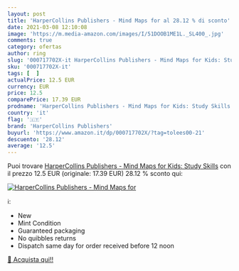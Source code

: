 ```yaml
---
layout: post
title: 'HarperCollins Publishers - Mind Maps for al 28.12 % di sconto'
date: 2021-03-08 12:10:08
image: 'https://m.media-amazon.com/images/I/51DOOB1ME1L._SL400_.jpg'
comments: true
category: ofertas
author: ring
slug: '000717702X-it HarperCollins Publishers - Mind Maps for Kids: Study Skills'
sku: '000717702X-it'
tags: [  ]
actualPrice: 12.5 EUR
currency: EUR
price: 12.5
comparePrice: 17.39 EUR
prodname: 'HarperCollins Publishers - Mind Maps for Kids: Study Skills'
country: 'it'
flag: '🇮🇹'
brand: 'HarperCollins Publishers'
buyurl: 'https://www.amazon.it/dp/000717702X/?tag=tolees00-21'
descuento: '28.12'
average: '12.5'
---
```


Puoi trovare [HarperCollins Publishers - Mind Maps for Kids: Study Skills](https://www.amazon.it/dp/000717702X/?tag=tolees00-21) con il prezzo 12.5 EUR (originale: 17.39 EUR) 28.12 % sconto qui:

[![HarperCollins Publishers - Mind Maps for](https://m.media-amazon.com/images/I/51DOOB1ME1L._SL400_.jpg)](https://www.amazon.it/dp/000717702X/?tag=tolees00-21)

ℹ️:

- New
- Mint Condition
- Guaranteed packaging
- No quibbles returns
- Dispatch same day for order received before 12 noon

[🛒 Acquista qui!!](https://www.amazon.it/dp/000717702X/?tag=tolees00-21)
